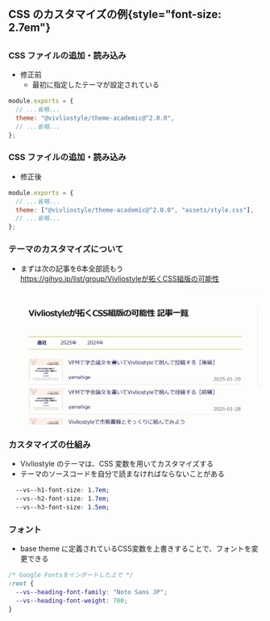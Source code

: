 ## CSS のカスタマイズの例{style="font-size: 2.7em"}

##

### CSS ファイルの追加・読み込み

- 修正前
  - 最初に指定したテーマが設定されている

```js title=vivliostyle.config.js
module.exports = {
  // ...省略...
  theme: "@vivliostyle/theme-academic@^2.0.0",
  // ...省略...
};
```

### CSS ファイルの追加・読み込み

- 修正後

```js title=vivliostyle.config.js
module.exports = {
  // ...省略...
  theme: ["@vivliostyle/theme-academic@^2.0.0", "assets/style.css"],
  // ...省略...
};
```

### テーマのカスタマイズについて

- まずは次の記事を6本全部読もう  
  <https://gihyo.jp/list/group/Vivliostyleが拓くCSS組版の可能性>

![](./assets/customize/gihyo.jpg)

### カスタマイズの仕組み

- Vivliostyle のテーマは、CSS 変数を用いてカスタマイズする
- テーマのソースコードを自分で読まなければならないことがある

```css title=style.css
  --vs--h1-font-size: 1.7em;
  --vs--h2-font-size: 1.7em;
  --vs--h3-font-size: 1.5em;
```

### フォント

- base theme に定義されているCSS変数を上書きすることで、フォントを変更できる

```css title=style.css
/* Google Fontsをインポートした上で */
:root {
  --vs--heading-font-family: "Noto Sans JP";
  --vs--heading-font-weight: 700;
}
```